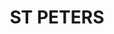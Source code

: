---
lastmod: '2025-04-06T06:05:20+00:00'
latitude: -33.920698
layout: suburb
longitude: 151.17074
postcode: '2044'
state: NSW
title: ST PETERS
url: /nsw/st-peters/
---